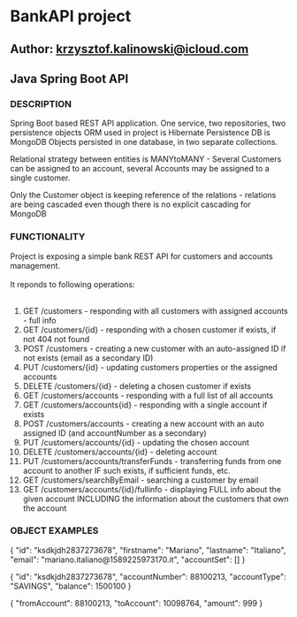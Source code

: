 # BankAPI project
## Author: krzysztof.kalinowski@icloud.com
## Java Spring Boot API

### DESCRIPTION
Spring Boot based REST API application.
One service, two repositories, two persistence objects
ORM used in project is Hibernate
Persistence DB is MongoDB
Objects persisted in one database, in two separate collections.

Relational strategy between entities is MANYtoMANY - Several Customers can be assigned to an account, several Accounts
may be assigned to a single customer.

Only the Customer object is keeping reference of the relations - relations are being cascaded
even though there is no explicit cascading for MongoDB


### FUNCTIONALITY
<p>
  Project is exposing a simple bank REST API for customers and accounts management.<br><br>
It reponds to following operations:<br><br>
  <ol>
    
<li> GET /customers - responding with all customers with assigned accounts - full info </li>
<li> GET /customers/{id} - responding with a chosen customer if exists, if not 404 not found </li>
<li> POST /customers - creating a new customer with an auto-assigned ID if not exists (email as a secondary ID) </li>
<li> PUT /customers/{id} - updating customers properties or the assigned accounts </li>
<li> DELETE /customers/{id} - deleting a chosen customer if exists </li>
<li> GET /customers/accounts - responding with a full list of all accounts </li>
<li> GET /customers/accounts{id} - responding with a single account if exists </li>
<li> POST /customers/accounts - creating a new account with an auto assigned ID (and accountNumber as a secondary) </li>
<li> PUT /customers/accounts/{id} - updating the chosen account </li>
<li> DELETE /customers/accounts/{id} - deleting account </li>
<li> PUT /customers/accounts/transferFunds - transferring funds from one account to another IF such exists, if sufficient funds, etc. </li>
<li> GET /customers/searchByEmail - searching a customer by email </li>
<li> GET /customers/accounts/{id}/fullinfo - displaying FULL info about the given account INCLUDING the information about the customers that own the account </li>
  </ol>
  </p>
  
### OBJECT EXAMPLES

<p>
  {
	"id": "ksdkjdh2837273678",
        "firstname": "Mariano",
        "lastname": "Italiano",
        "email": "mariano.italiano@1589225973170.it",
	"accountSet": []
}


{
	"id": "ksdkjdh2837273678",
        "accountNumber": 88100213,
        "accountType": "SAVINGS",
        "balance": 1500100
}

{
	"fromAccount": 88100213,
	"toAccount": 10098764,
	"amount": 999
}

  </p>
